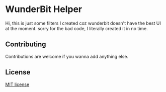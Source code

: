 # WunderBit Helper

Hi, this is just some filters I created coz wunderbit doesn't have the best UI at the moment.
sorry for the bad code, I literally created it in no time.
## Contributing

Contributions are welcome if you wanna add anything else.
## License

[MIT license](https://opensource.org/licenses/MIT)
